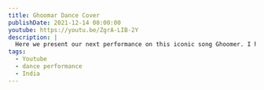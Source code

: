 ```yaml
---
title: Ghoomar Dance Cover 
publishDate: 2021-12-14 00:00:00
youtube: https://youtu.be/ZgrA-LIB-2Y
description: |
  Here we present our next performance on this iconic song Ghoomer. I hope you guys will like it. Keep sharing , liking and motivating us. 
tags:
  - Youtube
  - dance performance
  - India
---
```

